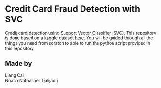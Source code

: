 # Credit Card Fraud Detection with SVC
Credit card detection using Support Vector Classifier (SVC). This repository is done based on a kaggle dataset [here](https://www.kaggle.com/mlg-ulb/creditcardfraud). You will be guided through all the things you need from scratch to able to run the python script provided in this repository.
## Made by
Liang Cai\
Noach Nathanael Tjahjadi\
